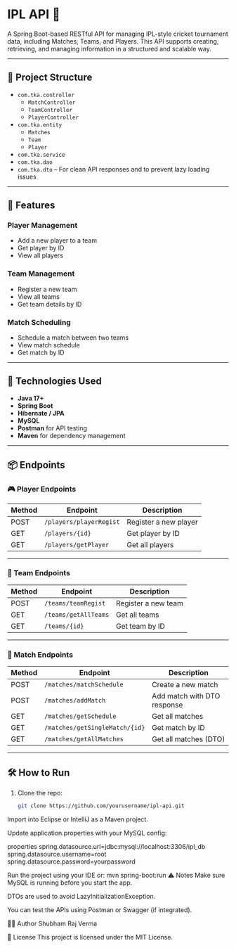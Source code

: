 # IPL API 🏏

A Spring Boot-based RESTful API for managing IPL-style cricket tournament data, including Matches, Teams, and Players. This API supports creating, retrieving, and managing information in a structured and scalable way.

---

## 📁 Project Structure

- `com.tka.controller`
  - `MatchController`
  - `TeamController`
  - `PlayerController`
- `com.tka.entity`
  - `Matches`
  - `Team`
  - `Player`
- `com.tka.service`
- `com.tka.dao`
- `com.tka.dto` – For clean API responses and to prevent lazy loading issues

---

## 🚀 Features

### Player Management
- Add a new player to a team
- Get player by ID
- View all players

### Team Management
- Register a new team
- View all teams
- Get team details by ID

### Match Scheduling
- Schedule a match between two teams
- View match schedule
- Get match by ID

---

## 🧪 Technologies Used

- **Java 17+**
- **Spring Boot**
- **Hibernate / JPA**
- **MySQL**
- **Postman** for API testing
- **Maven** for dependency management

---

## 📦 Endpoints

### 🎮 Player Endpoints
| Method | Endpoint               | Description               |
|--------|------------------------|---------------------------|
| POST   | `/players/playerRegist` | Register a new player     |
| GET    | `/players/{id}`         | Get player by ID          |
| GET    | `/players/getPlayer`    | Get all players           |

---

### 🏏 Team Endpoints
| Method | Endpoint               | Description               |
|--------|------------------------|---------------------------|
| POST   | `/teams/teamRegist`     | Register a new team       |
| GET    | `/teams/getAllTeams`    | Get all teams             |
| GET    | `/teams/{id}`           | Get team by ID            |

---

### 📅 Match Endpoints
| Method | Endpoint                 | Description                 |
|--------|--------------------------|-----------------------------|
| POST   | `/matches/matchSchedule` | Create a new match          |
| POST   | `/matches/addMatch`      | Add match with DTO response |
| GET    | `/matches/getSchedule`   | Get all matches             |
| GET    | `/matches/getSingleMatch/{id}` | Get match by ID     |
| GET    | `/matches/getAllMatches` | Get all matches (DTO)       |

---

## 🛠 How to Run

1. Clone the repo:
   ```bash
   git clone https://github.com/yourusername/ipl-api.git
Import into Eclipse or IntelliJ as a Maven project.

Update application.properties with your MySQL config:

properties
spring.datasource.url=jdbc:mysql://localhost:3306/ipl_db
spring.datasource.username=root
spring.datasource.password=yourpassword

Run the project using your IDE or:
mvn spring-boot:run
⚠️ Notes
Make sure MySQL is running before you start the app.

DTOs are used to avoid LazyInitializationException.

You can test the APIs using Postman or Swagger (if integrated).

🧑‍💻 Author
Shubham Raj Verma

📄 License
This project is licensed under the MIT License.
